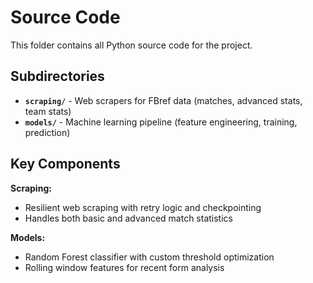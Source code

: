 # Source Code

This folder contains all Python source code for the project.

## Subdirectories

- **`scraping/`** - Web scrapers for FBref data (matches, advanced stats, team stats)
- **`models/`** - Machine learning pipeline (feature engineering, training, prediction)

## Key Components

**Scraping:**
- Resilient web scraping with retry logic and checkpointing
- Handles both basic and advanced match statistics

**Models:**
- Random Forest classifier with custom threshold optimization
- Rolling window features for recent form analysis

